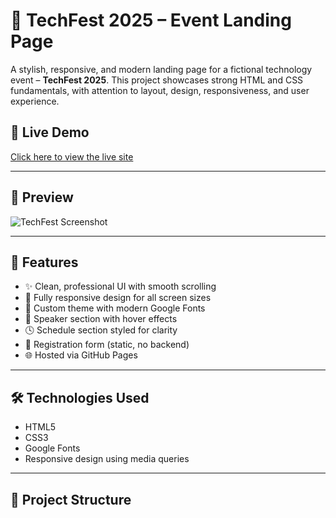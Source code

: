 # 🎉 TechFest 2025 – Event Landing Page

A stylish, responsive, and modern landing page for a fictional technology event – **TechFest 2025**. This project showcases strong HTML and CSS fundamentals, with attention to layout, design, responsiveness, and user experience.

## 🔗 Live Demo
[Click here to view the live site](https://bhaskar-s04.github.io/event-page/)

---

## 📸 Preview

![TechFest Screenshot](images/screenshot.png) <!-- Add a screenshot if you have one -->

---

## 🚀 Features

- ✨ Clean, professional UI with smooth scrolling
- 📱 Fully responsive design for all screen sizes
- 🎨 Custom theme with modern Google Fonts
- 👤 Speaker section with hover effects
- 🕓 Schedule section styled for clarity
- 📝 Registration form (static, no backend)
- 🌐 Hosted via GitHub Pages

---

## 🛠️ Technologies Used

- HTML5
- CSS3
- Google Fonts
- Responsive design using media queries

---

## 📁 Project Structure

